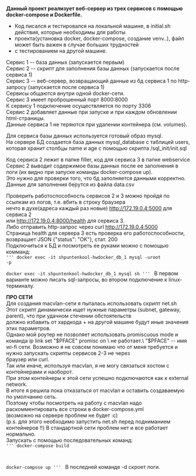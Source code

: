 **Данный проект реализует веб-сервер из трех сервисов с помощью docker-compose и Dockerfile.** 
* Код писался и тестировался на локальной машине, в initial.sh действия, которые необходимы для работы
* проекта(установка docker, docker-compose, создание venv..), файл может быть важен в случае больших трудностей 
* с тестированием на другой машине. 

Сервис 1 -- база данных (запускается первым) \
Сервис 2 -- скрипт для заполнения базы данных (запускается после сервиса 1) \
Сервис 3 -- веб-сервер, возвращающий данные из бд сервиса 1 по http-запросу (запускается после сервиса 1) \
Сервисы общаются внутри одной docker-сети. \
Сервис 3 имеет проброшенный порт 8000:8000 \
К сервису 1 подключение осуществляется по порту 3306 \
Сервис 2 добавляет данные при запуске и при каждом обновлении html-страницы. \
Данные сервиса 1 не теряются при удалении контейнера (см. volumes). 

Для сервиса базы данных используется готовый образ mysql. \
На сервере БД создается база данных mysql_database с таблицей 
users, которая хранит столбцы name и age с помощью скрипта /sql_init/init.sql 

Код сервиса 2 лежит в папке filler, код для сервиса 3 в папке webservice \
Сервис 2 выводит содержимое базы данных после ее заполнения в логи (их видно при запуске команды docker-compose up). \
Это нужно для проверки того, что бд заполняется данными корректно. \
Данные для заполнения берутся из файла data.csv 

Проверить работоспособность сервисов 2 и 3 можно пройдя по ссылкам из логов, т.е. вбить в строку браузера \
нечто в духе(адреса каждый раз новые) http://172.19.0.4:5000 для сервиса 2 \
или http://172.19.0.4:8000/health для сервиса 3. \
Либо отправить http-запрос через curl http://172.19.0.4:5000 \
Страница health для сервера 3 есть проверка его работоспособности, \
возвращает JSON {"status": "OK"}, стат. 200 \
Подключиться к БД и посмотреть ее руками можно с помощью комманд: \
<code>'''
docker exec -it shpuntenkool-hwdocker_db_1  mysql -uroot -p \
docker exec -it shpuntenkool-hwdocker_db_1  mysql sh
'''
</code>
В первом варианте можно писать sql-запросы, во втором подключение к linux-терминалу. 

**ПРО СЕТИ** \
Для создания macvlan-сети я пыталась использовать скрипт net.sh \
Этот скрипт динамически ищет нужные параметры (subnet, gateway, parent), что при удачном стечении обстоятельств \
должно избавить от хардкода + на другой машине будут иные значения этих параметров. \
Однако мой роутер не позволяет использовать promiscuous mode и команда ip link set "$PFACE" promisc on \
не работает.\
"$PFACE" -- имя wi-fi сети.
Возможно я не совсем понимаю что от меня требуется и нужно запускать скрипты сервисов 2-3 не через \
браузер или curl. \
Так или иначе, используя macvlan, я не могу связаться хостом с контейнерами и наоборот.\
При этом контейнеры к этой сети успешно подключаются как к external network. \
В итоге я решила пока отказаться от macvlan и оставить создаваемую по умолчанию сеть.\
Поэтому чтобы посмотреть на работу с macvlan надо раскомментировать все строки в docker-compose.yml \
(возможно на сервере проблем не будет :с) \
(p.s. для этого необходимо запустить net.sh перед подниманием контейнеров !!)
В стандартной сети проблем нет и все работает нормально. \
Запускать с помощью последовательных команд: \
<code>'''
docker-compose build

docker-compose up 
'''
</code>
В последней команде -d скроет логи. 
